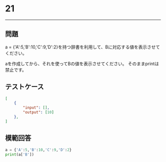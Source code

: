 # 21

---
## 問題

a = {'A':5,'B':10,'C':9,'D':2}を持つ辞書を利用して、Bに対応する値を表示させてください。

aを作成してから、それを使ってBの値を表示させてください。
そのままprintは禁止です。

## テストケース

```json
[
	{
		"input": [],
		"output": [10]
  	},
]
```

## 模範回答
```python
a = {'A':5,'B':10,'C':9,'D':2}
print(a['B'])
```
